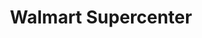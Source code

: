 ---
title: "Walmart Supercenter"
url: /las-vegas/walmart-supercenter-south-rainbow-boulevard/
shop: Supermarkt
---